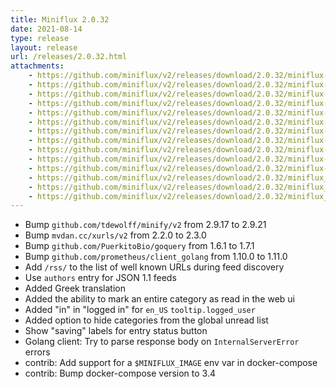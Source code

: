 ```yaml
---
title: Miniflux 2.0.32
date: 2021-08-14
type: release
layout: release
url: /releases/2.0.32.html
attachments:
    - https://github.com/miniflux/v2/releases/download/2.0.32/miniflux-darwin-amd64
    - https://github.com/miniflux/v2/releases/download/2.0.32/miniflux-darwin-arm64
    - https://github.com/miniflux/v2/releases/download/2.0.32/miniflux-freebsd-amd64
    - https://github.com/miniflux/v2/releases/download/2.0.32/miniflux-linux-amd64
    - https://github.com/miniflux/v2/releases/download/2.0.32/miniflux-linux-arm64
    - https://github.com/miniflux/v2/releases/download/2.0.32/miniflux-linux-armv5
    - https://github.com/miniflux/v2/releases/download/2.0.32/miniflux-linux-armv6
    - https://github.com/miniflux/v2/releases/download/2.0.32/miniflux-linux-armv7
    - https://github.com/miniflux/v2/releases/download/2.0.32/miniflux-openbsd-amd64
    - https://github.com/miniflux/v2/releases/download/2.0.32/miniflux-windows-amd64
    - https://github.com/miniflux/v2/releases/download/2.0.32/miniflux-2.0.32-1.0.x86_64.rpm
    - https://github.com/miniflux/v2/releases/download/2.0.32/miniflux_2.0.32_amd64.deb
    - https://github.com/miniflux/v2/releases/download/2.0.32/miniflux_2.0.32_arm64.deb
    - https://github.com/miniflux/v2/releases/download/2.0.32/miniflux_2.0.32_armhf.deb
---
```


* Bump `github.com/tdewolff/minify/v2` from 2.9.17 to 2.9.21
* Bump `mvdan.cc/xurls/v2` from 2.2.0 to 2.3.0
* Bump `github.com/PuerkitoBio/goquery` from 1.6.1 to 1.7.1
* Bump `github.com/prometheus/client_golang` from 1.10.0 to 1.11.0
* Add `/rss/` to the list of well known URLs during feed discovery
* Use `authors` entry for JSON 1.1 feeds
* Added Greek translation
* Added the ability to mark an entire category as read in the web ui
* Added "in" in "logged in" for `en_US` `tooltip.logged_user`
* Added option to hide categories from the global unread list
* Show "saving" labels for entry status button
* Golang client: Try to parse response body on `InternalServerError` errors
* contrib: Add support for a `$MINIFLUX_IMAGE` env var in docker-compose
* contrib: Bump docker-compose version to 3.4
